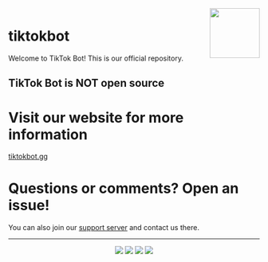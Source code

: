 <img align="right" width="100" height="100" src="https://raw.githubusercontent.com/tiktok-bot/tiktokbot/master/tt-logo.png">

# tiktokbot

Welcome to TikTok Bot! This is our official repository.

## TikTok Bot is __**NOT**__ open source

# Visit our website for more information
[tiktokbot.gg](https://tiktokbot.gg)

# Questions or comments? Open an issue!
You can also join our [support server](http://tiktokbot.gg/support) and contact us there.
* * * *
  <p align="center" style="border-left: 0;">
    <a href="https://top.gg/bot/699844962057060393"><img src="https://top.gg/api/widget/699844962057060393.svg"></a>
    <a href="https://botsfordiscord.com/bots/699844962057060393"><img src="https://botsfordiscord.com/api/bot/699844962057060393/widget?theme=dark"></a>
    <a href="https://discord.boats/bot/699844962057060393"><img src="https://discord.boats/api/widget/699844962057060393"></a>
    <a href="https://bots.ondiscord.xyz/bots/699844962057060393"><img src="https://bots.ondiscord.xyz/bots/699844962057060393/embed?theme=dark"></a>
  </p>
